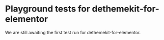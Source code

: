 # Playground tests for dethemekit-for-elementor
We are still awaiting the first test run for dethemekit-for-elementor.
